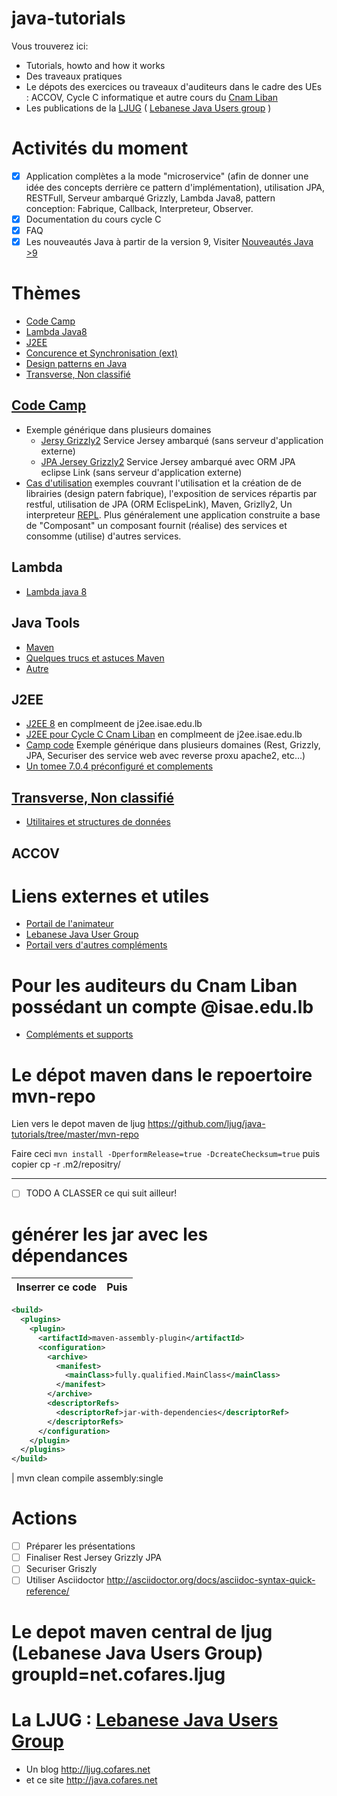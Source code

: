 # java-tutorials

Vous trouverez ici:
* Tutorials, howto and how it works 
* Des traveaux pratiques
* Le dépots des exercices ou traveaux d'auditeurs dans le cadre des UEs : ACCOV, Cycle C informatique et autre cours du [Cnam Liban](http://depinfo.isae.edu.lb)
* Les publications de la [LJUG](http://ljug.cofares.net) ( [Lebanese Java Users group](http://ljug.cofares.net) )

# Activités du moment

- [x] Application complètes a la mode "microservice" (afin de donner une idée des concepts derrière ce pattern d'implémentation), utilisation JPA, RESTFull, Serveur ambarqué Grizzly, Lambda Java8, pattern conception: Fabrique, Callback, Interpreteur, Observer.
- [x] Documentation du cours cycle C
- [x] FAQ
- [x] Les nouveautés Java à partir de la version 9, Visiter [Nouveautés Java >9](NouveautesJDK9+/)

# Thèmes

* [Code Camp](#code-camp)
* [Lambda Java8](#lambda)
* [J2EE](#j2ee)
* [Concurence et Synchronisation (ext)](http://concurrence.cofares.net/)
* [Design patterns en Java](http://design-patterns.cofares.net/)
* [Transverse, Non classifié](Autre)

## [Code Camp](CampCode) 

* Exemple générique dans plusieurs domaines
  * [Jersy Grizzly2](CampCode/jersey-grizzly2/) Service Jersey ambarqué (sans serveur d'application externe)
  * [JPA Jersey Grizzly2](CampCode/jpa-jersey-grizzly2) Service Jersey ambarqué avec ORM JPA eclipse Link (sans serveur d'application externe)
* [Cas d'utilisation](CasUtilisation) exemples couvrant l'utilisation et la création de de librairies (design patern fabrique), l'exposition de services répartis par restful, utilisation de JPA (ORM EclispeLink), Maven, Grizlly2, Un interpreteur [REPL](https://en.wikipedia.org/wiki/Read%E2%80%93eval%E2%80%93print_loop). Plus généralement une application construite a base de "Composant" un composant fournit (réalise) des services et consomme (utilise) d'autres services.

## Lambda
* [Lambda java 8](Lambdas)

## Java Tools 

* [Maven](JavaTools)
* [Quelques trucs et astuces Maven](JavaTools/#Howto)
* [Autre](Autre)

## J2EE

* [J2EE 8](J2EE8/j2ee.asciidoc) en complmeent de j2ee.isae.edu.lb
* [J2EE pour Cycle C Cnam Liban](J2EE-C1) en complmeent de j2ee.isae.edu.lb
* [Camp code](CampCode) Exemple générique dans plusieurs domaines (Rest, Grizzly, JPA, Securiser des service web avec reverse proxu apache2, etc...)
* [Un tomee 7.0.4 préconfiguré et complements](https://github.com/ljug/tomee704)

## [Transverse, Non classifié](Autre)

* [Utilitaires et structures de données](/utilitaires/)

## ACCOV

# Liens externes et utiles

* [Portail de l'animateur](http://www.cofares.net)
* [Lebanese Java User Group](http://ljug.cofares.net)
* [Portail vers d'autres compléments](http://cours.cofares.net)

# Pour les auditeurs du Cnam Liban possédant un compte @isae.edu.lb

* [Compléments et supports](https://drive.google.com/open?id=0B2NK97qOKj2jOWwwZnRFdmc4em8)

# Le dépot maven dans le repoertoire mvn-repo

Lien vers le depot maven de ljug https://github.com/ljug/java-tutorials/tree/master/mvn-repo

Faire ceci `mvn install -DperformRelease=true -DcreateChecksum=true` puis copier cp -r .m2/repositry/<racinedevotreartifact> <artifactidpath>


---
* [ ] TODO A CLASSER ce qui suit ailleur!


# générer les jar avec les dépendances

Inserrer ce code | Puis
-----------------|-----
```XML
<build> 
  <plugins>
    <plugin> 
      <artifactId>maven-assembly-plugin</artifactId> 
      <configuration> 
        <archive>
          <manifest>
            <mainClass>fully.qualified.MainClass</mainClass>
          </manifest>
        </archive>
        <descriptorRefs>
          <descriptorRef>jar-with-dependencies</descriptorRef>
        </descriptorRefs>
      </configuration>
    </plugin>
  </plugins>
</build> 
```
| mvn clean compile assembly:single

# Actions

* [ ] Préparer les présentations
* [ ] Finaliser Rest Jersey Grizzly JPA
* [ ] Securiser Griszly
* [ ] Utiliser Asciidoctor http://asciidoctor.org/docs/asciidoc-syntax-quick-reference/

# Le depot maven central de ljug (Lebanese Java Users Group) groupId=net.cofares.ljug

# La LJUG : [Lebanese Java Users Group](http://ljug.cofares.net)

* Un blog http://ljug.cofares.net
* et ce site http://java.cofares.net

